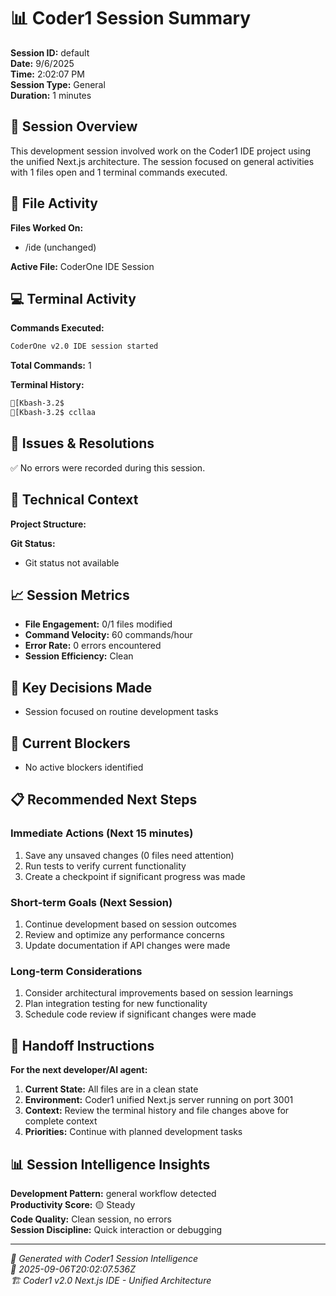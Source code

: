 # 📊 Coder1 Session Summary

**Session ID:** default  
**Date:** 9/6/2025  
**Time:** 2:02:07 PM  
**Session Type:** General  
**Duration:** 1 minutes

## 🎯 Session Overview

This development session involved work on the Coder1 IDE project using the unified Next.js architecture. The session focused on general activities with 1 files open and 1 terminal commands executed.

## 📁 File Activity

**Files Worked On:**
- /ide (unchanged)

**Active File:** CoderOne IDE Session


## 💻 Terminal Activity

**Commands Executed:**
```bash
CoderOne v2.0 IDE session started
```

**Total Commands:** 1


**Terminal History:**
```bash
[Kbash-3.2$ [Kbash-3.2$ ccllaa
```


## 🚨 Issues & Resolutions

✅ No errors were recorded during this session.



## 🔧 Technical Context

**Project Structure:**


**Git Status:**
- Git status not available

## 📈 Session Metrics

- **File Engagement:** 0/1 files modified
- **Command Velocity:** 60 commands/hour
- **Error Rate:** 0 errors encountered
- **Session Efficiency:** Clean

## 🎯 Key Decisions Made

- Session focused on routine development tasks

## 🚧 Current Blockers

- No active blockers identified

## 📋 Recommended Next Steps

### Immediate Actions (Next 15 minutes)
1. Save any unsaved changes (0 files need attention)
2. Run tests to verify current functionality
3. Create a checkpoint if significant progress was made

### Short-term Goals (Next Session)
1. Continue development based on session outcomes
2. Review and optimize any performance concerns
3. Update documentation if API changes were made

### Long-term Considerations
1. Consider architectural improvements based on session learnings
2. Plan integration testing for new functionality
3. Schedule code review if significant changes were made

## 🤝 Handoff Instructions

**For the next developer/AI agent:**
1. **Current State:** All files are in a clean state
2. **Environment:** Coder1 unified Next.js server running on port 3001
3. **Context:** Review the terminal history and file changes above for complete context
4. **Priorities:** Continue with planned development tasks

## 📊 Session Intelligence Insights

**Development Pattern:** general workflow detected  
**Productivity Score:** 🟡 Steady  
**Code Quality:** Clean session, no errors  
**Session Discipline:** Quick interaction or debugging

---

*🤖 Generated with Coder1 Session Intelligence*  
*📅 2025-09-06T20:02:07.536Z*  
*🏗️ Coder1 v2.0 Next.js IDE - Unified Architecture*
